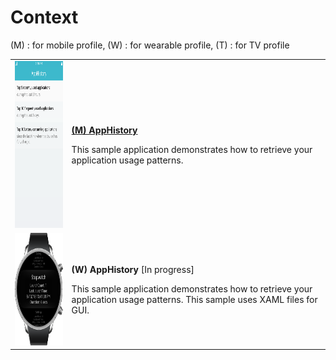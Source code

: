 # Context

(M) : for mobile profile, (W) : for wearable profile, (T) : for TV profile
<table>
	<tbody>
		<tr>
			<td><img alt="" height="267" src="media/m22apphistory.png" width="150"/></td>
			<td>
			<p><a href="https://github.com/Samsung/Tizen-CSharp-Samples/tree/master/Mobile/AppHistory" target="_blank"><strong>(M) AppHistory</strong></a></p>
			<p>This sample application demonstrates how to retrieve your application usage patterns.</p>
			</td>
		</tr>
		<tr>
			<td><img alt="" height="180" src="media/wfrequentlyused.png" width="180"/></td>
			<td>
			<p><strong>(W) AppHistory</strong> [In progress]</p>
			<p>This sample application demonstrates how to retrieve your application usage patterns. This sample uses XAML files for GUI.</p>
			</td>
		</tr>
	</tbody>
</table>